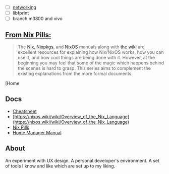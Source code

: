 - [ ] [networking](file:///nix/store/baxl5d6yzr9ybjib8wvf64mkmrws0m0n-nixos-manual-html/share/doc/nixos/index.html#sec-networking)
- [ ] libfprint
- [ ] branch m3800 and vivo

## [From Nix Pills:](https://nixos.org/guides/nix-pills/why-you-should-give-it-a-try.html#idm140737320792256)
>The [Nix](https://nixos.org/manual/nix), [Nixpkgs](https://nixos.org/manual/nixpkgs/), and [NixOS](https://nixos.org/manual/nixos/) manuals along with [the wiki](https://nixos.wiki/) are excellent resources for explaining how Nix/NixOS works, how you can use it, and how cool things are being done with it. However, at the beginning you may feel that some of the magic which happens behind the scenes is hard to grasp.
This series aims to complement the existing explanations from the more formal documents.

[Home 

## Docs
- [Cheatsheet](https://nixos.wiki/wiki/Cheatsheet)
- [https://nixos.wiki/wiki/Overview_of_the_Nix_Language](https://nixos.wiki/wiki/Overview_of_the_Nix_Language)
- [Nix Pills](https://nixos.org/guides/nix-pills/)
- [Home Manager Manual](https://nix-community.github.io/home-manager/)

## About
An experiment with UX design. A personal developer's environment.
A set of tools I know and like which are set up to my liking.
